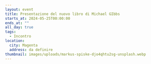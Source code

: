 ```yaml
---
layout: event
title: Presentazione del nuovo libro di Michael GIbbs
starts_at: 2024-05-25T00:00:00
ends_at: ""
all_day: true
tags:
  - Incontro
location:
  city: Magenta
  address: da definire
thumbnail: images/uploads/markus-spiske-djo4qhtu2sg-unsplash.webp
---
```

